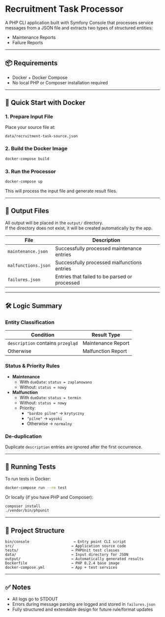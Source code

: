 # Recruitment Task Processor

A PHP CLI application built with Symfony Console that processes service messages from a JSON file and extracts two types of structured entities:
- Maintenance Reports
- Failure Reports

---

## 📦 Requirements

- Docker + Docker Compose
- No local PHP or Composer installation required

---

## 🚀 Quick Start with Docker

### 1. Prepare Input File

Place your source file at:

```
data/recruitment-task-source.json
```

### 2. Build the Docker Image

```bash
docker-compose build
```

### 3. Run the Processor

```bash
docker-compose up
```

This will process the input file and generate result files.

---

## 📂 Output Files

All output will be placed in the `output/` directory.  
If the directory does not exist, it will be created automatically by the app.

| File                | Description                                   |
|---------------------|-----------------------------------------------|
| `maintenance.json`  | Successfully processed maintenance entries    |
| `malfunctions.json` | Successfully processed malfunctions entries   |
| `failures.json`     | Entries that failed to be parsed or processed |

---

## 🛠 Logic Summary

### Entity Classification

| Condition                              | Result Type        |
|----------------------------------------|--------------------|
| `description` contains `przegląd`      | Maintenance Report |
| Otherwise                              | Malfunction Report |

### Status & Priority Rules

- **Maintenance**
  - With `dueDate`: `status = zaplanowano`
  - Without: `status = nowy`
- **Malfunction**
  - With `dueDate`: `status = termin`
  - Without: `status = nowy`
  - Priority:
    - `"bardzo pilne"` → `krytyczny`
    - `"pilne"` → `wysoki`
    - Otherwise → `normalny`

### De-duplication

Duplicate `description` entries are ignored after the first occurrence.

---

## 🧪 Running Tests

To run tests in Docker:

```bash
docker-compose run --rm test
```

Or locally (if you have PHP and Composer):

```bash
composer install
./vendor/bin/phpunit
```

---

## 📁 Project Structure

```
bin/console                    → Entry point CLI script
src/                          → Application source code
tests/                        → PHPUnit test classes
data/                         → Input directory for JSON
output/                       → Automatically generated results
Dockerfile                    → PHP 8.2.4 base image
docker-compose.yml            → App + test services
```

---

## ✅ Notes

- All logs go to STDOUT
- Errors during message parsing are logged and stored in `failures.json`
- Fully structured and extendable design for future rule/format updates

